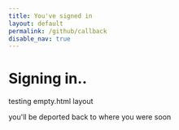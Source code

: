 ```yaml
---
title: You've signed in
layout: default
permalink: /github/callback
disable_nav: true
---
```


# Signing in..

testing empty.html layout

you'll be deported back to where you were soon

<script>
	window.onload = function() {
		const params = new URLSearchParams(window.location.search);
		const code = params.get('code');
		if (code) {
			fetch(`https://arialhamed.pythonanywhere.com/github/callback?code=${code}`)
			.then(response => response.json())
			.then(data => {
				localStorage.setItem('github_token', data.access_token);
				// Now you can use the token to make authenticated API calls

				// setTimeout(()=>{window.location.href=localStorage.getItem("github_login_last_page")}, 3000)
				window.location.href=localStorage.getItem("github_login_last_page")
			});
		}
	};
</script>